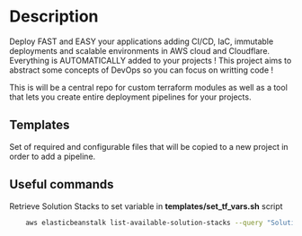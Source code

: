 # Description 

Deploy FAST and EASY your applications adding CI/CD, IaC, immutable deployments and scalable environments in AWS cloud and Cloudflare.
Everything is AUTOMATICALLY added to your projects !
This project aims to abstract some concepts of DevOps so you can focus on writting code !


This is will be a central repo for custom terraform modules as well as a tool that lets you create entire deployment pipelines for your projects.

## Templates

Set of required and configurable files that will be copied to a new project in order to add a pipeline.

## Useful commands

Retrieve Solution Stacks to set variable in **templates/set_tf_vars.sh** script

```sh
    aws elasticbeanstalk list-available-solution-stacks --query "SolutionStacks"
```